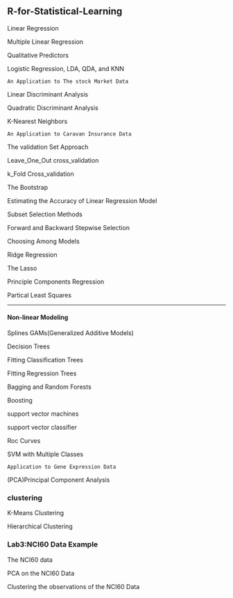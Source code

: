 ## R-for-Statistical-Learning

 Linear Regression 
 
 Multiple Linear Regression 
 
 Qualitative Predictors 
 
 Logistic Regression, LDA, QDA, and KNN 
 
` An Application to The stock Market Data `  

 Linear Discriminant Analysis 
 
 Quadratic Discriminant Analysis 
 
 K-Nearest Neighbors 
 
` An Application to Caravan Insurance Data ` 

 The validation Set Approach 
 
 Leave_One_Out cross_validation 
 
 k_Fold Cross_validation 
 
 The Bootstrap 
 
 Estimating the Accuracy of Linear Regression Model 
 
 Subset Selection Methods 
 
 Forward and Backward Stepwise Selection 
 
 Choosing Among Models 

 Ridge Regression 
 
 The Lasso 
 
 Principle Components Regression 
 
 Partical Least Squares 
 
--- 

#### Non-linear Modeling 

 Splines 
 GAMs(Generalized Additive Models) 
 
 Decision Trees 
 
 Fitting Classification Trees 
 
 Fitting Regression Trees 
 
 Bagging and Random Forests 
 
 Boosting 
 
 support vector machines 
 
 support vector classifier 
 
 Roc Curves 
 
 SVM with Multiple Classes 
 
` Application to Gene Expression Data `  


 (PCA)Principal Component Analysis 
 
 
### clustering 

 K-Means Clustering 
 
 Hierarchical Clustering 
 

### Lab3:NCI60 Data Example 


 The NCI60 data 
 
 PCA on the NCI60 Data 
 
 Clustering the observations of the NCI60 Data 
 


